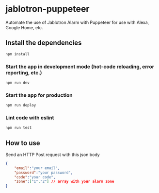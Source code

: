 # jablotron-puppeteer
Automate the use of Jablotron Alarm with Puppeteer for use with Alexa, Google Home, etc.

## Install the dependencies

```bash
npm install
```

### Start the app in development mode (hot-code reloading, error reporting, etc.)

```bash
npm run dev
```

### Start the app for production

```bash
npm run deploy
```

### Lint code with eslint 

```bash
npm run test
```

## How to use

Send an HTTP Post request with this json body

```json
{
    "email":"your email",
    "password":"your password",
    "code":"your code",
    "zone":["1","2"] // array with your alarm zone
}
```
